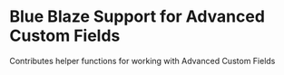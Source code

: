 Blue Blaze Support for Advanced Custom Fields
============================

Contributes helper functions for working with Advanced Custom Fields